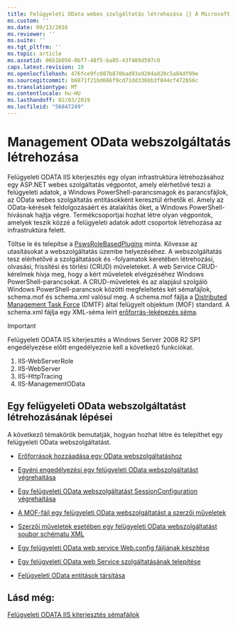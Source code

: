 ```yaml
---
title: Felügyeleti OData webes szolgáltatás létrehozása |} A Microsoft Docs
ms.custom: ''
ms.date: 09/13/2016
ms.reviewer: ''
ms.suite: ''
ms.tgt_pltfrm: ''
ms.topic: article
ms.assetid: 06b1b050-0bf7-48f5-ba05-43f489d597c0
caps.latest.revision: 10
ms.openlocfilehash: 476fce9fc087b870bad93a9204a820c5a84df99e
ms.sourcegitcommit: b6871f21bd666f9cd71dd336bb3f844cf472b56c
ms.translationtype: MT
ms.contentlocale: hu-HU
ms.lasthandoff: 02/03/2019
ms.locfileid: "56847249"
---
```

# <a name="creating-a-management-odata-web-service"></a>Management OData webszolgáltatás létrehozása

Felügyeleti ODATA IIS kiterjesztés egy olyan infrastruktúra létrehozásához egy ASP.NET webes szolgáltatás végpontot, amely elérhetővé teszi a felügyeleti adatok, a Windows PowerShell-parancsmagok és parancsfájlok, az OData webes szolgáltatás entitásokként keresztül érhetők el. Amely az OData-kérések feldolgozásáért és átalakítás őket, a Windows PowerShell-hívásnak hajtja végre. Termékcsoportjai hozhat létre olyan végpontok, amelyek teszik közzé a felügyeleti adatok adott csoportok létrehozása az infrastruktúra felett.

Töltse le és telepítse a [PswsRoleBasedPlugins](https://code.msdn.microsoft.com:443/windowsdesktop/PswsRoleBasedPlugins-9c79b75a) minta. Kövesse az utasításokat a webszolgáltatás üzembe helyezéséhez. A webszolgáltatás tesz elérhetővé a szolgáltatások és -folyamatok keretében létrehozási, olvasási, frissítési és törlési (CRUD) műveleteket. A web Service CRUD-kérelmek hívja meg, hogy a kért műveletek elvégzéséhez Windows PowerShell-parancsokat. A CRUD-műveletek és az alapjául szolgáló Windows PowerShell-parancsok közötti megfeleltetés két sémafájlok, schema.mof és schema.xml valósul meg. A schema.mof fájlja a [Distributed Management Task Force](https://www.dmtf.org/) (DMTF) által felügyelt objektum (MOF) standard. A schema.xml fájlja egy XML-séma leírt [erőforrás-leképezés séma](./resource-mapping-schema.md).

> [!IMPORTANT]
> Felügyeleti ODATA IIS kiterjesztés a Windows Server 2008 R2 SP1 engedélyezése előtt engedélyeznie kell a következő funkciókat.
>
> 1.  IIS-WebServerRole
> 2.  IIS-WebServer
> 3.  IIS-HttpTracing
> 4.  IIS-ManagementOData

## <a name="steps-for-creating-a-management-odata-web-service"></a>Egy felügyeleti OData webszolgáltatást létrehozásának lépései

A következő témakörök bemutatják, hogyan hozhat létre és telepíthet egy felügyeleti OData webszolgáltatást.

- [Erőforrások hozzáadása egy OData webszolgáltatáshoz](./adding-resources-to-a-management-odata-web-service.md)

- [Egyéni engedélyezési egy felügyeleti OData webszolgáltatást végrehajtása](./implementing-custom-authorization-for-a-management-odata-web-service.md)

- [Egy felügyeleti OData webszolgáltatást SessionConfiguration végrehajtása](./implementing-sessionconfiguration-for-a-management-odata-web-service.md)

- [A MOF-fájl egy felügyeleti OData webszolgáltatást a szerzői műveletek](./authoring-the-mof-schema-file-for-a-management-odata-web-service.md)

- [Szerzői műveletek esetében egy felügyeleti OData webszolgáltatást soubor schématu XML](./authoring-the-xml-schema-file-for-a-management-odata-web-service.md)

- [Egy felügyeleti OData web service Web.config fájljának készítése](./authoring-the-web-config-file-for-a-management-odata-web-service.md)

- [Egy felügyeleti OData web Service szolgáltatásának telepítése](./deploying-a-management-odata-web-service.md)

- [Felügyeleti OData entitások társítása](./associating-management-odata-entities.md)

## <a name="see-also"></a>Lásd még:

[Felügyeleti ODATA IIS kiterjesztés sémafájlok](./management-odata-iis-extension-schema-files.md)
